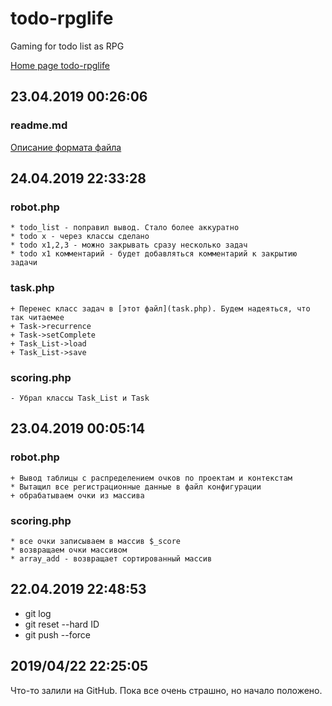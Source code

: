 # todo-rpglife
Gaming for todo list as RPG

[Home page todo-rpglife](https://github.com/ged-nn/todo-rpglife)

## 23.04.2019 00:26:06
### readme.md

[Описание формата файла](http://webdesign.ru.net/article/pravila-oformleniya-fayla-readmemd-na-github.html)

## 24.04.2019 22:33:28
### robot.php
    * todo_list - поправил вывод. Стало более аккуратно
    * todo x - через классы сделано
    * todo x1,2,3 - можно закрывать сразу несколько задач
    * todo x1 комментарий - будет добавляться комментарий к закрытию задачи

### task.php
    + Перенес класс задач в [этот файл](task.php). Будем надеяться, что так читаемее
    + Task->recurrence
    + Task->setComplete
    + Task_List->load
    + Task_List->save
    
### scoring.php
    - Убрал классы Task_List и Task

## 23.04.2019 00:05:14
### robot.php
    + Вывод таблицы с распределением очков по проектам и контекстам
    * Вытащил все регистрационные данные в файл конфигурации
    + обрабатываем очки из массива
    
### scoring.php
    * все очки записываем в массив $_score
    * возвращаем очки массивом
    * array_add - возвращает сортированный массив

## 22.04.2019 22:48:53
* git log
* git reset --hard ID
* git push --force
	
## 2019/04/22 22:25:05
Что-то залили на GitHub. Пока все очень страшно, но начало положено.
